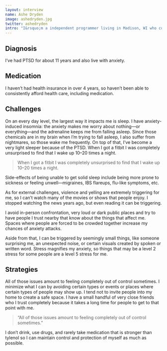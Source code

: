 ```yaml
---
layout: interview
name: Ashe Dryden
image: ashedryden.jpg
twitter: ashedryden
intro: "I&rsquo;m a independent programmer living in Madison, WI who currently favors the Ruby community. Over the past year I have spent the majority of my time educating people about the lack of diversity in tech, why it&rsquo;s a problem for everyone, and what we can do about it. I&rsquo;m currently [writing a book](http://leanpub.com/the-diverse-team) for businesses who want to increase diversity as well as traveling the world talking to people about diversity and inclusion. I&rsquo;ve been lucky that the [community has supported me in my efforts](http://www.indiegogo.com/projects/programming-diversity/x/3986040) and we&rsquo;re hoping to do even more than we have been doing. I regularly [blog](http://ashedryden.com/) and [tweet](http://twitter.com/ashedryden) more than is healthy."
---
```


## Diagnosis

I&rsquo;ve had PTSD for about 11 years and also live with anxiety.

## Medication

I haven&rsquo;t had health insurance in over 4 years, so haven&rsquo;t been able to consistently afford health care, including medication.

## Challenges

On an every day level, the largest way it impacts me is sleep. I have anxiety-induced insomnia: the anxiety makes me worry about nothing&mdash;or everything&mdash;and the adrenaline keeps me from falling asleep. Since those chemicals are in my brain when I&rsquo;m trying to fall asleep, I also suffer from nightmares, so those wake me frequently. On top of that, I&rsquo;ve become a very light sleeper because of the PTSD. When I got a fitbit I was completely unsurprised to find that I wake up 10&ndash;20 times a night.

> When I got a fitbit I was completely unsurprised to find that I wake up 10&ndash;20 times a night.

Side-effects of being unable to get solid sleep include being more prone to sickness or feeling unwell&mdash;migraines, IBS flareups, flu-like symptoms, etc.

As for external challenges, violence and yelling are extremely triggering for me, so I can&rsquo;t watch many of the movies or shows that people enjoy. I stopped watching the news years ago, but even reading it can be triggering.

I avoid in-person confrontation, very loud or dark public places and try to have people I trust nearby that know about the things that affect me. Spaces where people are forced to be crowded together increase my chances of anxiety attacks.

Aside from that, I can be triggered by seemingly small things, like someone surprising me, an unexpected noise, or certain visuals created by spoken or written word. Stress magnifies my anxiety, so things that may be a level 2 stress for some people are a level 5 stress for me.

## Strategies

All of those issues amount to feeling completely out of control sometimes. I minimize what I can by avoiding certain types or events or places where certain types of people may show up. I tend not to invite people into my home to create a safe space. I have a small handful of very close friends who I trust completely because it takes a long time for people to get to that point with me.

> &ldquo;All of those issues amount to feeling completely out of control sometimes.&rdquo;

I don&rsquo;t drink, use drugs, and rarely take medication that is stronger than tylenol so I can maintain control and protection of myself as much as possible.
